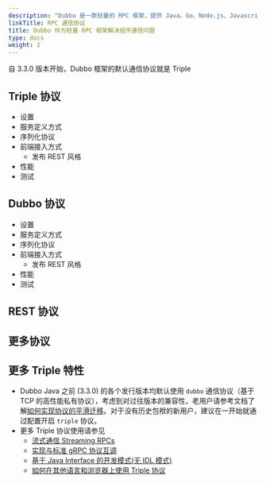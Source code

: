 ```yaml
---
description: "Dubbo 是一款轻量的 RPC 框架，提供 Java、Go、Node.js、Javascript 等语言支持，帮助开发者构建浏览器、gRPC 兼容的 HTTP API。"
linkTitle: RPC 通信协议
title: Dubbo 作为轻量 RPC 框架解决组件通信问题
type: docs
weight: 2
---
```


自 3.3.0 版本开始，Dubbo 框架的默认通信协议就是 Triple

## Triple 协议
* 设置
* 服务定义方式
* 序列化协议
* 前端接入方式
  * 发布 REST 风格
* 性能
* 测试

## Dubbo 协议
* 设置
* 服务定义方式
* 序列化协议
* 前端接入方式
  * 发布 REST 风格
* 性能
* 测试

## REST 协议


## 更多协议


## 更多 Triple 特性
* Dubbo Java 之前 (3.3.0) 的各个发行版本均默认使用 `dubbo` 通信协议（基于 TCP 的高性能私有协议），考虑到对过往版本的兼容性，老用户请参考文档了解[如何实现协议的平滑迁移](/zh-cn/overview/mannual/java-sdk/reference-manual/protocol/triple/migration)。对于没有历史包袱的新用户，建议在一开始就通过配置开启 `triple` 协议。
* 更多 Triple 协议使用请参见
  * [流式通信 Streaming RPCs](/zh-cn/overview/mannual/java-sdk/reference-manual/protocol/triple/streaming)
  * [实现与标准 gRPC 协议互调](../grpc)
  * [基于 Java Interface 的开发模式(无 IDL 模式)](/zh-cn/overview/mannual/java-sdk/reference-manual/protocol/triple/pojo)
  * [如何在其他语言和浏览器上使用 Triple 协议](/zh-cn/overview/tasks/rpc/develop/web/)